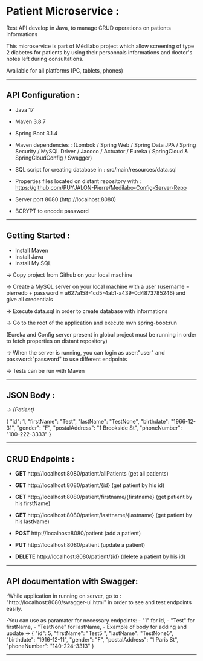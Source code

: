 
# Patient Microservice :

Rest API develop in Java, to manage CRUD operations on patients informations


This microservice is part of Médilabo project which allow screening of type 2 diabetes for patients by using their personnals informations and doctor's notes left during consultations.

Available for all platforms (PC, tablets, phones)

-------------------------------------------------------------------------------------------------------------------------------------

## API Configuration :

- Java 17 
- Maven 3.8.7 
- Spring Boot 3.1.4
- Maven dependencies : (Lombok / Spring Web / Spring Data JPA / Spring Security / MySQL Driver / Jacoco / Actuator / Eureka / SpringCloud & SpringCloudConfig / Swagger)

- SQL script for creating database in : src/main/resources/data.sql

- Properties files located on distant repository with : https://github.com/PUYJALON-Pierre/Medilabo-Config-Server-Repo

- Server port 8080 (http://localhost:8080)

- BCRYPT to encode password 

-------------------------------------------------------------------------------------------------------------------------------------

## Getting Started :

- Install Maven
- Install Java
- Install My SQL

-> Copy project from Github on your local machine

-> Create a MySQL server on your local machine with a user (username = pierredb + password = a627a158-1cd5-4ab1-a439-0d4873785246) and give all credentials

-> Execute data.sql in order to create database with informations 

-> Go to the root of the application and execute mvn spring-boot:run

(Eureka and Config server present in global project must be running in order to fetch properties on distant repository)

-> When the server is running, you can login as user:"user" and password:"password" to use different endpoints

-> Tests can be run with Maven


-------------------------------------------------------------------------------------------------------------------------------------

## JSON Body :

 *-> (Patient)*

{
    "id": 1,
    "firstName": "Test",
    "lastName": "TestNone",
    "birthdate": "1966-12-31",
    "gender": "F",
    "postalAddress": "1 Brookside St",
    "phoneNumber": "100-222-3333"
}

-------------------------------------------------------------------------------------------------------------------------------------

## CRUD Endpoints  :

- __GET__  http://localhost:8080/patient/allPatients (get all patients)

- __GET__  http://localhost:8080/patient/{id} (get patient by his id)

- __GET__  http://localhost:8080/patient/firstname/{firstname} (get patient by his firstName)

- __GET__  http://localhost:8080/patient/lasttname/{lastname} (get patient by his lastName)

- __POST__  http://localhost:8080/patient (add a patient)

- __PUT__  http://localhost:8080/patient (update a patient)

- __DELETE__  http://localhost:8080/patient/{id} (delete a patient by his id)


-------------------------------------------------------------------------------------------------------------------------------------

## API documentation with Swagger:

-While application in running on server, go to : "http://localhost:8080/swagger-ui.html" in order to see and test endpoints easily.

-You can use as paramater for necessary endpoints: 
    - "1" for id, 
    - "Test" for firstName, 
    - "TestNone" for lastName, 
    - Example of body for adding and update ->       {
                                                    "id": 5,
                                                    "firstName": "Test5 ",
                                                    "lastName": "TestNone5",
                                                    "birthdate": "1916-12-11",
                                                    "gender": "F",
                                                    "postalAddress": "1 Paris St",
                                                    "phoneNumber": "140-224-3313"
                                                }


-------------------------------------------------------------------------------------------------------------------------------------




